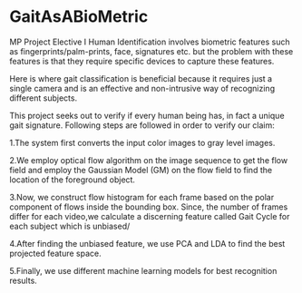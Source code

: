 # GaitAsABioMetric
MP Project Elective I
Human Identification involves biometric features such as fingerprints/palm-prints, face, signatures etc. but the problem with these features is that they require specific devices to capture these features.

Here is where gait classification is beneficial because it requires just a single camera and is an effective and non-intrusive way of recognizing different subjects.

This project seeks out to verify if every human being has, in fact a unique gait signature. Following steps are followed in order to verify our claim:

1.The system first converts the input color images to gray level images.

2.We employ optical flow algorithm on the image sequence to get the flow field and employ the Gaussian Model (GM) on the flow field to find the location of the foreground object.

3.Now, we construct flow histogram for each frame based on the polar component of flows inside the bounding box. Since, the number of frames differ for each video,we calculate a discerning feature called Gait Cycle for each subject which is unbiased/

4.After finding the unbiased feature, we use PCA and LDA to find the best projected feature space. 

5.Finally, we use different machine learning models for best recognition results.





